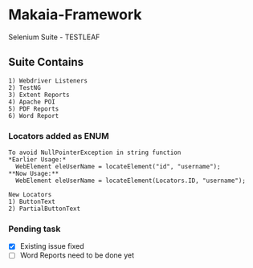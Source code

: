 # Makaia-Framework
Selenium Suite - TESTLEAF
## Suite Contains
```
1) Webdriver Listeners
2) TestNG
3) Extent Reports
4) Apache POI
5) PDF Reports
6) Word Report
```
### Locators added as ENUM
```
To avoid NullPointerException in string function
*Earlier Usage:*
  WebElement eleUserName = locateElement("id", "username");
**Now Usage:**
  WebElement eleUserName = locateElement(Locators.ID, "username");
  
New Locators
1) ButtonText
2) PartialButtonText 
```
### Pending task
- [x] Existing issue fixed
- [ ] Word Reports need to be done yet